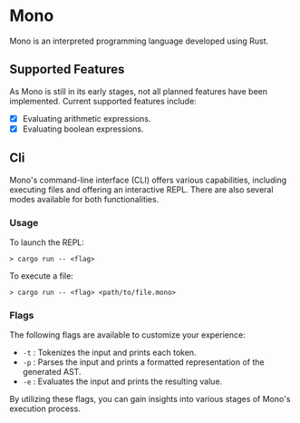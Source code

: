 # Mono

Mono is an interpreted programming language developed using Rust.

## Supported Features

As Mono is still in its early stages, not all planned features have been implemented. Current supported features include:

- [x] Evaluating arithmetic expressions.
- [x] Evaluating boolean expressions.

## Cli

Mono's command-line interface (CLI) offers various capabilities, including executing files and offering an interactive REPL. There are also several modes available for both functionalities.

### Usage

To launch the REPL:
```Console
> cargo run -- <flag>
```

To execute a file:
```Console
> cargo run -- <flag> <path/to/file.mono>
```

### Flags

The following flags are available to customize your experience:

- `-t` : Tokenizes the input and prints each token.
- `-p` : Parses the input and prints a formatted representation of the generated AST.
- `-e` : Evaluates the input and prints the resulting value.

By utilizing these flags, you can gain insights into various stages of Mono's execution process.
